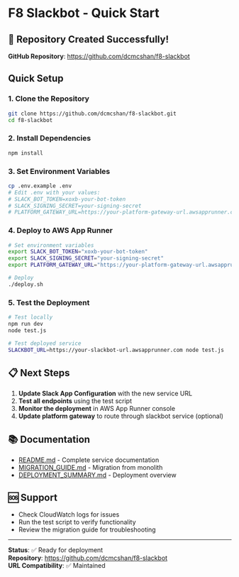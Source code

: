 # F8 Slackbot - Quick Start

## 🚀 Repository Created Successfully!

**GitHub Repository**: https://github.com/dcmcshan/f8-slackbot

## Quick Setup

### 1. Clone the Repository
```bash
git clone https://github.com/dcmcshan/f8-slackbot.git
cd f8-slackbot
```

### 2. Install Dependencies
```bash
npm install
```

### 3. Set Environment Variables
```bash
cp .env.example .env
# Edit .env with your values:
# SLACK_BOT_TOKEN=xoxb-your-bot-token
# SLACK_SIGNING_SECRET=your-signing-secret
# PLATFORM_GATEWAY_URL=https://your-platform-gateway-url.awsapprunner.com
```

### 4. Deploy to AWS App Runner
```bash
# Set environment variables
export SLACK_BOT_TOKEN="xoxb-your-bot-token"
export SLACK_SIGNING_SECRET="your-signing-secret"
export PLATFORM_GATEWAY_URL="https://your-platform-gateway-url.awsapprunner.com"

# Deploy
./deploy.sh
```

### 5. Test the Deployment
```bash
# Test locally
npm run dev
node test.js

# Test deployed service
SLACKBOT_URL=https://your-slackbot-url.awsapprunner.com node test.js
```

## 📋 Next Steps

1. **Update Slack App Configuration** with the new service URL
2. **Test all endpoints** using the test script
3. **Monitor the deployment** in AWS App Runner console
4. **Update platform gateway** to route through slackbot service (optional)

## 📚 Documentation

- [README.md](./README.md) - Complete service documentation
- [MIGRATION_GUIDE.md](./MIGRATION_GUIDE.md) - Migration from monolith
- [DEPLOYMENT_SUMMARY.md](./DEPLOYMENT_SUMMARY.md) - Deployment overview

## 🆘 Support

- Check CloudWatch logs for issues
- Run the test script to verify functionality
- Review the migration guide for troubleshooting

---

**Status**: ✅ Ready for deployment  
**Repository**: https://github.com/dcmcshan/f8-slackbot  
**URL Compatibility**: ✅ Maintained